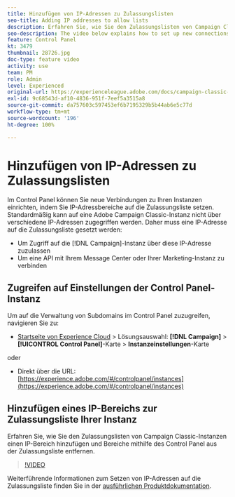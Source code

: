 ```yaml
---
title: Hinzufügen von IP-Adressen zu Zulassungslisten
seo-title: Adding IP addresses to allow lists
description: Erfahren Sie, wie Sie den Zulassungslisten von Campaign Classic-Instanzen einen IP-Bereich hinzufügen und Bereiche mithilfe des Control Panel aus der Zulassungsliste entfernen.
seo-description: The video below explains how to set up new connections to your instances by allow listing IP addresses ranges.
feature: Control Panel
kt: 3479
thumbnail: 28726.jpg
doc-type: feature video
activity: use
team: PM
role: Admin
level: Experienced
original-url: https://experienceleague.adobe.com/docs/campaign-classic-learn/tutorials/administrating/control-panel-acc/ip-whitelisting.html,https://experienceleague.adobe.com/docs/campaign-classic-learn/tutorials/administrating/control-panel-acc/ip-allow-listing.html
exl-id: 9c68543d-af10-4836-951f-7eef5a3515a8
source-git-commit: da757603c597453ef6b7195329b5b44ab6e5c77d
workflow-type: tm+mt
source-wordcount: '196'
ht-degree: 100%

---
```


# Hinzufügen von IP-Adressen zu Zulassungslisten

Im Control Panel können Sie neue Verbindungen zu Ihren Instanzen einrichten, indem Sie IP-Adressbereiche auf die Zulassungsliste setzen. Standardmäßig kann auf eine Adobe Campaign Classic-Instanz nicht über verschiedene IP-Adressen zugegriffen werden. Daher muss eine IP-Adresse auf die Zulassungsliste gesetzt werden:

* Um Zugriff auf die [!DNL Campaign]-Instanz über diese IP-Adresse zuzulassen
* Um eine API mit Ihrem Message Center oder Ihrer Marketing-Instanz zu verbinden

## Zugreifen auf Einstellungen der Control Panel-Instanz

Um auf die Verwaltung von Subdomains im Control Panel zuzugreifen, navigieren Sie zu:

* [Startseite von Experience Cloud](https://experience.adobe.com/#/home) > Lösungsauswahl: **[!DNL Campaign]** > **[!UICONTROL Control Panel]**-Karte > **Instanzeinstellungen**-Karte

oder
* Direkt über die URL: [https://experience.adobe.com/#/controlpanel/instances](https://experience.adobe.com/#/controlpanel/instances)

## Hinzufügen eines IP-Bereichs zur Zulassungsliste Ihrer Instanz

Erfahren Sie, wie Sie den Zulassungslisten von Campaign Classic-Instanzen einen IP-Bereich hinzufügen und Bereiche mithilfe des Control Panel aus der Zulassungsliste entfernen.

>[!VIDEO](https://video.tv.adobe.com/v/28726?quality=12)

Weiterführende Informationen zum Setzen von IP-Adressen auf die Zulassungsliste finden Sie in der [ausführlichen Produktdokumentation](https://experienceleague.adobe.com/docs/control-panel/using/sftp-management/ip-range-allow-listing.html?lang=de).
